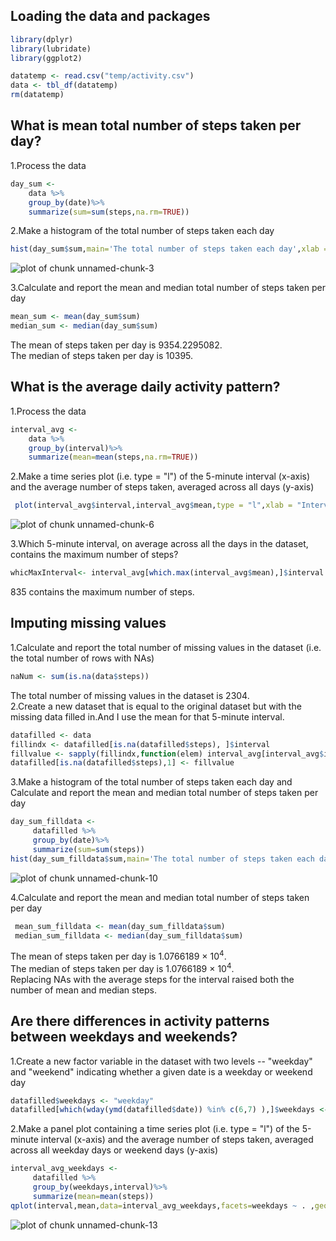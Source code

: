 ## Loading the data and packages

```r
library(dplyr)
library(lubridate)
library(ggplot2)

datatemp <- read.csv("temp/activity.csv")
data <- tbl_df(datatemp)
rm(datatemp)
```

## What is mean total number of steps taken per day?
1.Process the data

```r
day_sum <-
    data %>%
    group_by(date)%>%
    summarize(sum=sum(steps,na.rm=TRUE))
```
2.Make a histogram of the total number of steps taken each day

```r
hist(day_sum$sum,main='The total number of steps taken each day',xlab = "")
```

![plot of chunk unnamed-chunk-3](figure/unnamed-chunk-3-1.png)

3.Calculate and report the mean and median total number of steps taken per day

```r
mean_sum <- mean(day_sum$sum)
median_sum <- median(day_sum$sum)
```
The mean of steps taken per day is  9354.2295082.  
The median of steps taken per day is 10395.

## What is the average daily activity pattern?
1.Process the data

```r
interval_avg <-
    data %>%
    group_by(interval)%>%
    summarize(mean=mean(steps,na.rm=TRUE))
```
2.Make a time series plot (i.e. type = "l") of the 5-minute interval (x-axis) and the average number of steps taken, averaged across all days (y-axis)

```r
 plot(interval_avg$interval,interval_avg$mean,type = "l",xlab = "Interval",ylab = "Average daily",main="The average daily activity pattern")
```

![plot of chunk unnamed-chunk-6](figure/unnamed-chunk-6-1.png)

3.Which 5-minute interval, on average across all the days in the dataset, contains the maximum number of steps?

```r
whicMaxInterval<- interval_avg[which.max(interval_avg$mean),]$interval
```
835 contains the maximum number of steps.

## Imputing missing values
1.Calculate and report the total number of missing values in the dataset (i.e. the total number of rows with NAs)

```r
naNum <- sum(is.na(data$steps))
```
The total number of missing values in the dataset is 2304.  
2.Create a new dataset that is equal to the original dataset but with the missing data filled in.And I use the mean for that 5-minute interval.

```r
datafilled <- data
fillindx <- datafilled[is.na(datafilled$steps), ]$interval
fillvalue <- sapply(fillindx,function(elem) interval_avg[interval_avg$interval==elem,]$mean)
datafilled[is.na(datafilled$steps),1] <- fillvalue
```
3.Make a histogram of the total number of steps taken each day and Calculate and report the mean and median total number of steps taken per day

```r
day_sum_filldata <-
     datafilled %>%
     group_by(date)%>%
     summarize(sum=sum(steps))
hist(day_sum_filldata$sum,main='The total number of steps taken each day',xlab = "")
```

![plot of chunk unnamed-chunk-10](figure/unnamed-chunk-10-1.png)

4.Calculate and report the mean and median total number of steps taken per day

```r
 mean_sum_filldata <- mean(day_sum_filldata$sum)
 median_sum_filldata <- median(day_sum_filldata$sum)
```
The mean of steps taken per day is  1.0766189 &times; 10<sup>4</sup>.  
The median of steps taken per day is 1.0766189 &times; 10<sup>4</sup>.  
Replacing NAs with the average steps for the interval raised both the number of mean and median steps.

## Are there differences in activity patterns between weekdays and weekends?
1.Create a new factor variable in the dataset with two levels -- "weekday" and "weekend" indicating whether a given date is a weekday or weekend day

```r
datafilled$weekdays <- "weekday"
datafilled[which(wday(ymd(datafilled$date)) %in% c(6,7) ),]$weekdays <- "weekend"
```
2.Make a panel plot containing a time series plot (i.e. type = "l") of the 5-minute interval (x-axis) and the average number of steps taken, averaged across all weekday days or weekend days (y-axis)

```r
interval_avg_weekdays <-
     datafilled %>%
     group_by(weekdays,interval)%>%
     summarize(mean=mean(steps))
qplot(interval,mean,data=interval_avg_weekdays,facets=weekdays ~ . ,geom="line")
```

![plot of chunk unnamed-chunk-13](figure/unnamed-chunk-13-1.png)







